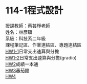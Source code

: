 # 114-1程式設計
授課教師：蔡芸琤老師  
姓名：林彥碩  
系級：科技系二年級  
課程筆記區、作業連結區、專題連結區  
[HW1-1](https://github.com/LinYenShou/114-1/blob/main/HW1.ipynb)日常支出速算與分擔  
[HW1-2](https://github.com/LinYenShou/114-1/blob/main/HW1_2gradio.ipynb)日常支出速算與分擔(gradio)  
[HW2](https://github.com/LinYenShou/114-1/blob/main/HW2_成績一本通.ipynb)成績一本通  
[HW3](https://github.com/LinYenShou/114-1/blob/main/蕃茄鐘.ipynb)蕃茄鐘  
[HW4]()  
